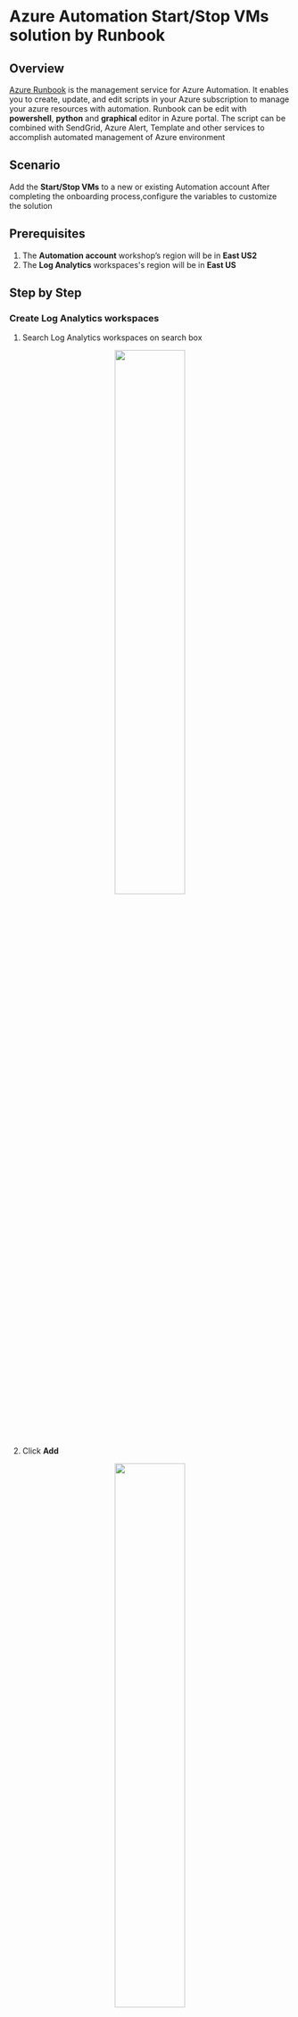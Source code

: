 # Azure Automation Start/Stop VMs solution by Runbook

## Overview
[Azure Runbook](https://docs.microsoft.com/en-us/azure/automation/automation-runbook-types)  is the management service for Azure Automation. It enables you to create, update, and edit scripts in your Azure subscription to manage your azure resources with automation. Runbook can be edit with **powershell**, **python** and **graphical** editor in Azure portal. The script can be combined with SendGrid, Azure Alert, Template and other services to accomplish automated management of Azure environment


## Scenario

Add the **Start/Stop VMs** to a new or existing Automation account  After completing the onboarding process,configure the variables to customize the solution



## Prerequisites

1. The  **Automation account** workshop’s region will be in **East US2**
2. The **Log Analytics** workspaces's region will be in **East US**



## Step by Step 


### Create Log Analytics  workspaces

1. Search Log Analytics workspaces on search box

<p style="text-align:center;">
    <img src="images/006.png" width="50%" />
</p>

2. Click **Add**

<p style="text-align:center;">
    <img src="images/007.png" width="50%" />
</p>

3. Input users informations

    * Subscription :`Your subscription`
    * Resource group: `Your resource group`
    * Name : `Your Names`
    * Location :`East US`

4. Click **Review+Create**


<p style="text-align:center;">
    <img src="images/008.png" width="50%" />
</p>


###  Create Automation Account

1. Search **Automation Accounts** on search box 

<p style="text-align:center;">
    <img src="images/001.png" width="50%" />
</p>

2. Click **Add**

<p style="text-align:center;">
    <img src="images/003.png" width="50%" />
</p>

3. Enter  users informations

    * Name : `your nanes`
    * Resource group: `your resource group`
    * Location :`East US 2`
    * Create Azure Run As account : `Yes`


4.  For the **Create Azure Run As account** option, ensure that **Yes** is selected, and then click **Create**

<p style="text-align:center;">
    <img src="images/005.png" width="20%" />
</p>

<p style="text-align:center;">
    <img src="images/002.png" width="20%" />
</p>

### Enable Azure Automation Start/Stop VMs solution

1.  From the Automation account, select **Start/Stop VM** under Related Resources

<p style="text-align:center;">
    <img src="images/009.png" width="20%" />
</p>


2. **Clicking Manage the solution**

<p style="text-align:center;">
    <img src="images/010.png" width="50%" />
</p>

3. Click **Add**

<p style="text-align:center;">
    <img src="images/011.png" width="80%" />
</p>

4. Search **Start/Stop VMs during off-hours** on the search box 

<p style="text-align:center;">
    <img src="images/012.png" width="50%" />
</p>

5. Click **Create**

<p style="text-align:center;">
    <img src="images/013.png" width="50%" />
</p>

6. Configure the solution

* Select **Log Analytics workspace**
<p style="text-align:center;">
    <img src="images/014.png" width="50%" />
</p>


7. Select Configuration
    * Specify the Target ResourceGroup Names: These values are resource group names that contain VMs to be managed by this solution
    *  Specify the VM Exclude List : one or more virtual machines from the target resource group
    * Select a Schedule: Select a date and time for your schedule



<p style="text-align:center;">
    <img src="images/015.png" width="30%" />
</p>


8. Click **OK** to close the Parameters page and select **Create**


<p style="text-align:center;">
    <img src="images/016.png" width="30%" />
</p>

### Test  Runbook

1. From the Automation account, select **Runbook**

<p style="text-align:center;">
    <img src="images/017.png" width="30%" />
</p>

2. Test Runbbok

<p style="text-align:center;">
    <img src="images/018.png" width="70%" />
</p>

3. Publish PowerShell Runbook

* Select **ScheduledStartStop_Parent**

* Click **Edit**

<p style="text-align:center;">
    <img src="images/019.png" width="70%" />
</p>

* Click **Publish**

<p style="text-align:center;">
    <img src="images/020.png" width="70%" />
</p>


* Click **Yes**

<p style="text-align:center;">
    <img src="images/021.png" width="70%" />
</p>

6. Start Runbook

* Entern **Action** and **VMname**

    * ACTION: `Stop`
    * WAHTIF: Select `Default will be used `
    * VMLIST: `Your VMname`
* Click **OK**

<p style="text-align:center;">
    <img src="images/024.png" width="20%" />
</p>


7. The Runbook Test begin and we are able to view the results and the error messages as the code below shows

<p style="text-align:center;">
    <img src="images/022.png" width="70%" />
</p>


8. View VM status

<p style="text-align:center;">
    <img src="images/023.png" width="80%" />
</p>

9. Start Runbook

* Entern **Action** and **VMname**

    * ACTION: `Start`
    * WAHTIF: Select `Default will be used `
    * VMLIST: `Your VMname`
* Click **OK**

<p style="text-align:center;">
    <img src="images/025.png" width="20%" />
</p>

10. The Runbook Test begin and we are able to view the results and the error messages as the code below shows


<p style="text-align:center;">
    <img src="images/026.png" width="50%" />
</p>

11. View VM status

<p style="text-align:center;">
    <img src="images/027.png" width="80%" />
</p>


## Conclusion

We learned how to easy schedule Start-Stop Azure Virtual Machine, This is a great way to save money from the Test/Lab Azure Virtual Machines which must be up & running for the development teams. 








